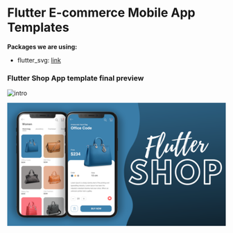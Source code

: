 # Flutter E-commerce Mobile App Templates


**Packages we are using:**

- flutter_svg: [link](https://pub.dev/packages/flutter_svg)


### Flutter Shop App template final preview

![intro](intro.gif)

![App UI](/ui.png)
